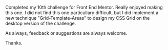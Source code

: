 Completed my 10th challenge for Front End Mentor.
Really enjoyed making this one.
I did not find this one particullary difficult, but I did implement a new technique  "Grid-Template-Areas" to design my CSS Grid on the desktop version of the challenge.


As always,  feedback or suggestions are always welcome.

Thanks.
